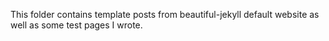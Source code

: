 This folder contains template posts from beautiful-jekyll default website as well as some test pages I wrote.
